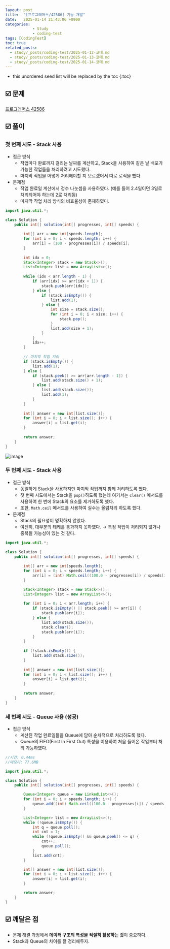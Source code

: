 ```yaml
---
layout: post
title:  "[프로그래머스/42586] 기능 개발"
date:   2025-01-14 21:43:06 +0900
categories: 
            - Study
            - coding-test
tags: [CodingTest]            
toc: true
related_posts:
  - study/_posts/coding-test/2025-01-12-코테.md
  - study/_posts/coding-test/2025-01-13-코테.md
  - study/_posts/coding-test/2025-01-14-코테.md
---
```

* this unordered seed list will be replaced by the toc
{:toc}

## ☑️ 문제

[프로그래머스 42586](https://school.programmers.co.kr/learn/courses/30/lessons/42586)

## ☑️ 풀이

### 첫 번째 시도 - Stack 사용

- 접근 방식
    - 작업마다 완료까지 걸리는 날짜를 계산하고, Stack을 사용하여 같은 날 배포가 가능한 작업들을 처리하려고 시도했다.
    - 마지막 작업을 어떻게 처리해야할 지 모르겠어서 따로 로직을 뺐다.
- 문제점
    - 작업 완료일 계산에서 정수 나눗셈을 사용하였다. (예를 들어 2.4일이면 3일로 처리되어야 하는데 2로 처리됨)
    - 마지막 작업 처리 방식의 비효율성이 존재하였다.

```java
import java.util.*;

class Solution {
    public int[] solution(int[] progresses, int[] speeds) {
        
        int[] arr = new int[speeds.length];
        for (int i = 0; i < speeds.length; i++) {
            arr[i] = (100 - progresses[i]) / speeds[i];
        }
                
        int idx = 0;
        Stack<Integer> stack = new Stack<>();
        List<Integer> list = new ArrayList<>();
        
        while (idx < arr.length - 1) {
            if (arr[idx] >= arr[idx + 1]) {
                stack.push(arr[idx]);
            } else {
                if (stack.isEmpty()) {
                    list.add(1);
                } else {
                    int size = stack.size();
                    for (int i = 0; i < size; i++) {
                        stack.pop();
                    }
                    list.add(size + 1);
                }
            }
            idx++;
        }
        
        // 마지막 작업 처리
        if (stack.isEmpty()) {
            list.add(1);
        } else {
            if (stack.peek() >= arr[arr.length - 1]) {
                list.add(stack.size() + 1);
            } else {
                list.add(stack.size());
                list.add(1);
            }
        }
        
        int[] answer = new int[list.size()];
        for (int i = 0; i < list.size(); i++) {
            answer[i] = list.get(i);
        }
        
        return answer;
    }
}
```

![image](https://github.com/user-attachments/assets/2a06df51-da49-4b63-9608-93fa0eff59e1)

### 두 번째 시도 - Stack 사용

- 접근 방식
    - 동일하게 Stack을 사용하지만 마지막 작업까지 함께 처리하도록 했다.
    - 첫 번째 시도에서는 Stack을 `pop()`하도록 했는데 여기서는 `clear()` 메서드를 사용하여 한 번에 Stack의 요소를 제거하도록 했다.
    - 또한, `Math.ceil` 메서드를 사용하여 실수는 올림처리 하도록 했다.
- 문제점
    - Stack의 필요성이 명확하지 않았다.
    - 여전히, 대부분의 테케를 통과하지 못하였다. → 특정 작업이 처리되지 않거나 중복될 가능성이 있는 것 같다.

```java
import java.util.*;

class Solution {
    public int[] solution(int[] progresses, int[] speeds) {
        
        int[] arr = new int[speeds.length];
        for (int i = 0; i < speeds.length; i++) {
            arr[i] = (int) Math.ceil((100.0 - progresses[i]) / speeds[i]);
        }

        Stack<Integer> stack = new Stack<>();
        List<Integer> list = new ArrayList<>();
        
        for (int i = 0; i < arr.length; i++) {
            if (stack.isEmpty() || stack.peek() >= arr[i]) {
                stack.push(arr[i]);
            } else {
                list.add(stack.size());
                stack.clear();
                stack.push(arr[i]);
            }
        }
        
        if (!stack.isEmpty()) {
            list.add(stack.size());
        }
        
        int[] answer = new int[list.size()];
        for (int i = 0; i < list.size(); i++) {
            answer[i] = list.get(i);
        }
        
        return answer;
    }
}
```

### 세 번째 시도 - Queue 사용 (성공)

- 접근 방식
    - 계산된 작업 완료일들을 Queue에 담아 순차적으로 처리하도록 했다.
    - Queue의 FIFO(First In First Out) 특성을 이용하여 처음 들어온 작업부터 처리 가능하였다.

```java
//시간: 0.44ms
//메모리: 77.6MB

import java.util.*;

class Solution {
    public int[] solution(int[] progresses, int[] speeds) {

        Queue<Integer> queue = new LinkedList<>();
        for (int i = 0; i < speeds.length; i++) {
            queue.add((int) Math.ceil((100.0 - progresses[i]) / speeds[i]));
        }

        List<Integer> list = new ArrayList<>();
        while (!queue.isEmpty()) {
            int q = queue.poll();
            int cnt = 1;
            while (!queue.isEmpty() && queue.peek() <= q) {
                cnt++;
                queue.poll();
            }
            list.add(cnt);
        }

        int[] answer = new int[list.size()];
        for (int i = 0; i < list.size(); i++) {
            answer[i] = list.get(i);
        }

        return answer;
    }
}
```

## ☑️ 깨달은 점

- 문제 해결 과정에서 **데이터 구조의 특성을 적절히 활용하는 것**이 중요하다.
- Stack과 Queue의 차이를 잘 정리해두자.